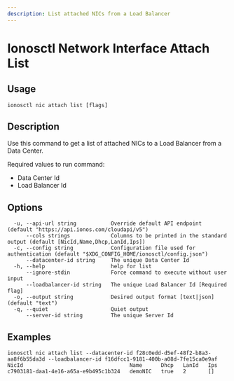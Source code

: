 ```yaml
---
description: List attached NICs from a Load Balancer
---
```


# Ionosctl Network Interface Attach List

## Usage

```text
ionosctl nic attach list [flags]
```

## Description

Use this command to get a list of attached NICs to a Load Balancer from a Data Center.

Required values to run command:

* Data Center Id
* Load Balancer Id

## Options

```text
  -u, --api-url string           Override default API endpoint (default "https://api.ionos.com/cloudapi/v5")
      --cols strings             Columns to be printed in the standard output (default [NicId,Name,Dhcp,LanId,Ips])
  -c, --config string            Configuration file used for authentication (default "$XDG_CONFIG_HOME/ionosctl/config.json")
      --datacenter-id string     The unique Data Center Id
  -h, --help                     help for list
      --ignore-stdin             Force command to execute without user input
      --loadbalancer-id string   The unique Load Balancer Id [Required flag]
  -o, --output string            Desired output format [text|json] (default "text")
  -q, --quiet                    Quiet output
      --server-id string         The unique Server Id
```

## Examples

```text
ionosctl nic attach list --datacenter-id f28c0edd-d5ef-48f2-b8a3-aa8f6b55da3d --loadbalancer-id f16dfcc1-9181-400b-a08d-7fe15ca0e9af 
NicId                                  Name      Dhcp   LanId   Ips
c7903181-daa1-4e16-a65a-e9b495c1b324   demoNIC   true   2       []
```


